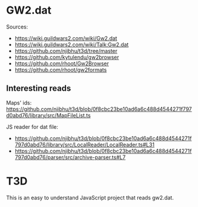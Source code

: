 # GW2.dat

Sources:

- <https://wiki.guildwars2.com/wiki/Gw2.dat>
- <https://wiki.guildwars2.com/wiki/Talk:Gw2.dat>
- <https://github.com/njibhu/t3d/tree/master>
- <https://github.com/kytulendu/gw2browser>
- <https://github.com/rhoot/Gw2Browser>
- <https://github.com/rhoot/gw2formats>

## Interesting reads

Maps' ids: <https://github.com/njibhu/t3d/blob/0f8cbc23be10ad6a6c488d4544271f797d0abd76/library/src/MapFileList.ts>

JS reader for dat file:

- <https://github.com/njibhu/t3d/blob/0f8cbc23be10ad6a6c488d4544271f797d0abd76/library/src/LocalReader/LocalReader.ts#L31>
- <https://github.com/njibhu/t3d/blob/0f8cbc23be10ad6a6c488d4544271f797d0abd76/parser/src/archive-parser.ts#L7>

# T3D

This is an easy to understand JavaScript project that reads gw2.dat.
